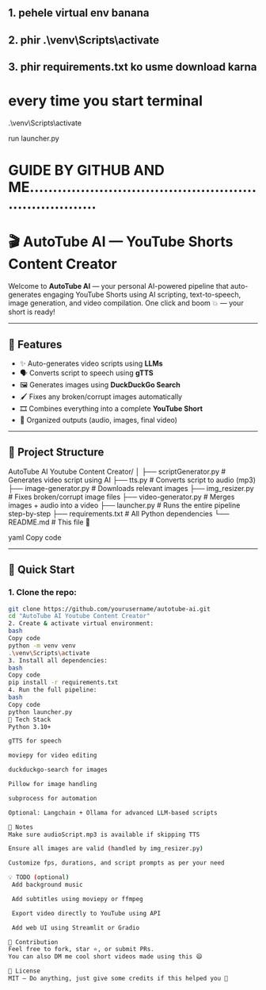 ## 1. pehele virtual env banana

## 2. phir .\venv\Scripts\activate

## 3. phir requirements.txt ko usme download karna

# every time you start terminal

.\venv\Scripts\activate

run launcher.py



#
#
# GUIDE BY GITHUB AND ME....................................................................
#
#




# 🎬 AutoTube AI — YouTube Shorts Content Creator

Welcome to **AutoTube AI** — your personal AI-powered pipeline that auto-generates engaging YouTube Shorts using AI scripting, text-to-speech, image generation, and video compilation. One click and boom 💥 — your short is ready!

---

## 🔧 Features

- ✨ Auto-generates video scripts using **LLMs**
- 🗣 Converts script to speech using **gTTS**
- 🖼 Generates images using **DuckDuckGo Search**
- 🖌 Fixes any broken/corrupt images automatically
- 🎞 Combines everything into a complete **YouTube Short**
- 📁 Organized outputs (audio, images, final video)

---

## 📂 Project Structure

AutoTube AI Youtube Content Creator/ │ ├── scriptGenerator.py # Generates video script using AI ├── tts.py # Converts script to audio (mp3) ├── image-generator.py # Downloads relevant images ├── img_resizer.py # Fixes broken/corrupt image files ├── video-generator.py # Merges images + audio into a video ├── launcher.py # Runs the entire pipeline step-by-step ├── requirements.txt # All Python dependencies └── README.md # This file 🙂

yaml
Copy code

---

## 🚀 Quick Start

### 1. Clone the repo:
```bash
git clone https://github.com/yourusername/autotube-ai.git
cd "AutoTube AI Youtube Content Creator"
2. Create & activate virtual environment:
bash
Copy code
python -m venv venv
.\venv\Scripts\activate
3. Install all dependencies:
bash
Copy code
pip install -r requirements.txt
4. Run the full pipeline:
bash
Copy code
python launcher.py
🧠 Tech Stack
Python 3.10+

gTTS for speech

moviepy for video editing

duckduckgo-search for images

Pillow for image handling

subprocess for automation

Optional: Langchain + Ollama for advanced LLM-based scripts

🤖 Notes
Make sure audioScript.mp3 is available if skipping TTS

Ensure all images are valid (handled by img_resizer.py)

Customize fps, durations, and script prompts as per your need

💡 TODO (optional)
 Add background music

 Add subtitles using moviepy or ffmpeg

 Export video directly to YouTube using API

 Add web UI using Streamlit or Gradio

🫶 Contribution
Feel free to fork, star ⭐, or submit PRs.
You can also DM me cool short videos made using this 😄

📜 License
MIT — Do anything, just give some credits if this helped you 🙌